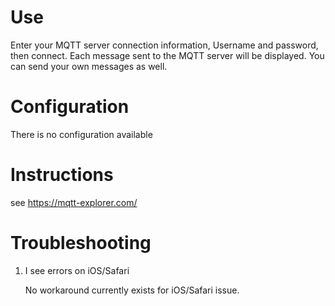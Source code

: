 # Use
Enter your MQTT server connection information, Username and password, then connect. Each message sent to the MQTT server will be displayed.  You can send your own messages as well.

# Configuration
There is no configuration available

# Instructions
see https://mqtt-explorer.com/

# Troubleshooting
1.  I see errors on iOS/Safari
    
    No workaround currently exists for iOS/Safari issue.
